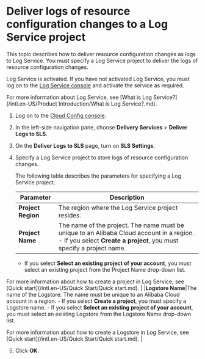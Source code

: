 # Deliver logs of resource configuration changes to a Log Service project

This topic describes how to deliver resource configuration changes as logs to Log Service. You must specify a Log Service project to deliver the logs of resource configuration changes.

Log Service is activated. If you have not activated Log Service, you must log on to the [Log Service console](https://sls.console.aliyun.com) and activate the service as required.

For more information about Log Service, see [What is Log Service?](/intl.en-US/Product Introduction/What is Log Service?.md).

1.  Log on to the [Cloud Config console](https://config.console.aliyun.com).

2.  In the left-side navigation pane, choose **Delivery Services** \> **Deliver Logs to SLS**.

3.  On the **Deliver Logs to SLS** page, turn on **SLS Settings**.

4.  Specify a Log Service project to store logs of resource configuration changes.

    The following table describes the parameters for specifying a Log Service project.

    |Parameter|Description|
    |---------|-----------|
    |**Project Region**|The region where the Log Service project resides.|
    |**Project Name**|The name of the project. The name must be unique to an Alibaba Cloud account in a region.    -   If you select **Create a project**, you must specify a project name.
    -   If you select **Select an existing project of your account**, you must select an existing project from the Project Name drop-down list.

For more information about how to create a project in Log Service, see [Quick start](/intl.en-US/Quick Start/Quick start.md). |
    |**Logstore Name**|The name of the Logstore. The name must be unique to an Alibaba Cloud account in a region.    -   If you select **Create a project**, you must specify a Logstore name.
    -   If you select **Select an existing project of your account**, you must select an existing Logstore from the Logstore Name drop-down list.

For more information about how to create a Logstore in Log Service, see [Quick start](/intl.en-US/Quick Start/Quick start.md). |

5.  Click **OK**.


